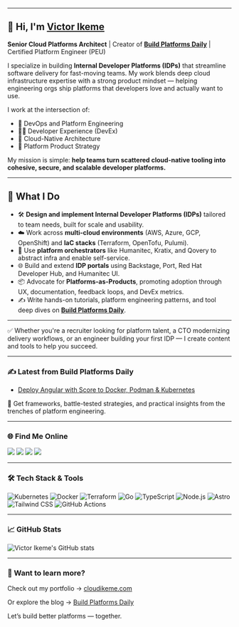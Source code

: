 <!-- Victor Ikeme | Cloud Platform Engineer -->
---

## 👋 Hi, I'm [Victor Ikeme](https://cloudikeme.com)

**Senior Cloud Platforms Architect** | Creator of [**Build Platforms Daily**](https://blog.cloudikeme.com) | Certified Platform Engineer (PEU)

I specialize in building **Internal Developer Platforms (IDPs)** that streamline software delivery for fast-moving teams. My work blends deep cloud infrastructure expertise with a strong product mindset — helping engineering orgs ship platforms that developers love and actually want to use.

I work at the intersection of:

* 🧱 DevOps and Platform Engineering
* 🧑‍💻 Developer Experience (DevEx)
* 🧭 Cloud-Native Architecture
* 🧩 Platform Product Strategy

My mission is simple: **help teams turn scattered cloud-native tooling into cohesive, secure, and scalable developer platforms.**

---

## 🚀 What I Do

* 🛠️ **Design and implement Internal Developer Platforms (IDPs)** tailored to team needs, built for scale and usability.
* ☁️ Work across **multi-cloud environments** (AWS, Azure, GCP, OpenShift) and **IaC stacks** (Terraform, OpenTofu, Pulumi).
* 🔁 Use **platform orchestrators** like Humanitec, Kratix, and Qovery to abstract infra and enable self-service.
* 🌐 Build and extend **IDP portals** using Backstage, Port, Red Hat Developer Hub, and Humanitec UI.
* 📦 Advocate for **Platforms-as-Products**, promoting adoption through UX, documentation, feedback loops, and DevEx metrics.
* ✍️ Write hands-on tutorials, platform engineering patterns, and tool deep dives on [**Build Platforms Daily**](https://cloudikeme.com).

---

✅ Whether you're a recruiter looking for platform talent, a CTO modernizing delivery workflows, or an engineer building your first IDP — I create content and tools to help you succeed.

---

### ✍️ Latest from Build Platforms Daily

<!-- BLOG-POST-LIST:START -->
- [Deploy Angular with Score to Docker, Podman & Kubernetes](https://cloudikeme.com/posts/angular-deploy-with-score)
<!-- BLOG-POST-LIST:END -->

📰 Get frameworks, battle-tested strategies, and practical insights from the trenches of platform engineering.

---

### 🌐 Find Me Online

<div align="left">
  <a href="https://www.linkedin.com/in/victor-ikeme" target="_blank"><img src="https://img.shields.io/badge/-LinkedIn-%230077B5?style=for-the-badge&logo=linkedin&logoColor=white" /></a>
  <a href="https://github.com/victor-ikeme" target="_blank"><img src="https://img.shields.io/badge/-GitHub-%23121011?style=for-the-badge&logo=github&logoColor=white" /></a>
  <a href="https://bsky.app/profile/cloudikeme.bsky.social" target="_blank"><img src="https://img.shields.io/badge/-Bluesky-%230077B5?style=for-the-badge&logo=bluesky&logoColor=white" /></a>
  <a href="https://www.youtube.com/@victor-ikeme" target="_blank"><img src="https://img.shields.io/badge/-YouTube-%23FF0000?style=for-the-badge&logo=youtube&logoColor=white" /></a>
</div>

---

### 🛠️ Tech Stack & Tools

![Kubernetes](https://img.shields.io/badge/Kubernetes-326CE5?style=flat&logo=kubernetes&logoColor=white)
![Docker](https://img.shields.io/badge/Docker-2496ED?style=flat&logo=docker&logoColor=white)
![Terraform](https://img.shields.io/badge/Terraform-7B42BC?style=flat&logo=terraform&logoColor=white)
![Go](https://img.shields.io/badge/Go-00ADD8?style=flat&logo=go&logoColor=white)
![TypeScript](https://img.shields.io/badge/TypeScript-3178C6?style=flat&logo=typescript&logoColor=white)
![Node.js](https://img.shields.io/badge/Node.js-339933?style=flat&logo=node.js&logoColor=white)
![Astro](https://img.shields.io/badge/Astro-000000?style=flat&logo=astro&logoColor=white)
![Tailwind CSS](https://img.shields.io/badge/Tailwind-38B2AC?style=flat&logo=tailwind-css&logoColor=white)
![GitHub Actions](https://img.shields.io/badge/GitHub_Actions-2088FF?style=flat&logo=github-actions&logoColor=white)

---

### 📈 GitHub Stats

![Victor Ikeme's GitHub stats](https://github-readme-stats.vercel.app/api?username=victor-ikeme&show_icons=true&theme=radical)

---

### 🧭 Want to learn more?

Check out my portfolio → [cloudikeme.com](https://cloudikeme.com)

Or explore the blog → [Build Platforms Daily](https://cloudikeme.com/posts)

Let’s build better platforms — together.

